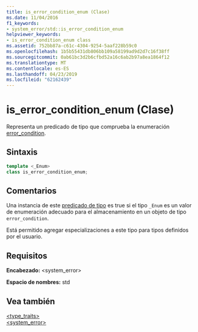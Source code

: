 ```yaml
---
title: is_error_condition_enum (Clase)
ms.date: 11/04/2016
f1_keywords:
- system_error/std::is_error_condition_enum
helpviewer_keywords:
- is_error_condition_enum class
ms.assetid: 752bb87a-c61c-4304-9254-5aaf228b59c0
ms.openlocfilehash: 1b5b55431db806bb109a58199ad9d2d7c16f38ff
ms.sourcegitcommit: 0ab61bc3d2b6cfbd52a16c6ab2b97a8ea1864f12
ms.translationtype: MT
ms.contentlocale: es-ES
ms.lasthandoff: 04/23/2019
ms.locfileid: "62162439"
---
```

# <a name="iserrorconditionenum-class"></a>is_error_condition_enum (Clase)

Representa un predicado de tipo que comprueba la enumeración [error_condition](../standard-library/error-condition-class.md).

## <a name="syntax"></a>Sintaxis

```cpp
template <_Enum>
class is_error_condition_enum;
```

## <a name="remarks"></a>Comentarios

Una instancia de este [predicado de tipo](../standard-library/type-traits.md) es true si el tipo `_Enum` es un valor de enumeración adecuado para el almacenamiento en un objeto de tipo `error_condition`.

Está permitido agregar especializaciones a este tipo para tipos definidos por el usuario.

## <a name="requirements"></a>Requisitos

**Encabezado:** \<system_error>

**Espacio de nombres:** std

## <a name="see-also"></a>Vea también

[<type_traits>](../standard-library/type-traits.md)<br/>
[<system_error>](../standard-library/system-error.md)<br/>
